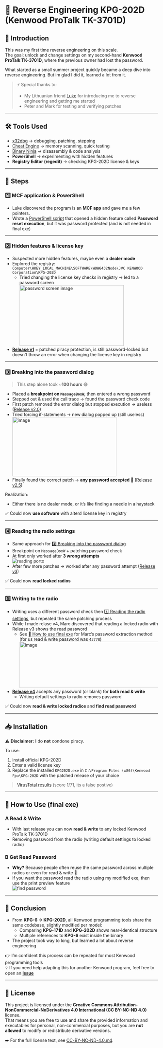 # 🔧 Reverse Engineering KPG-202D (Kenwood ProTalk TK-3701D)

## 📖 Introduction
This was my first time reverse engineering on this scale.  
The goal: unlock and change settings on my second-hand **Kenwood ProTalk TK-3701D**, where the previous owner had lost the password.  

What started as a small summer project quickly became a deep dive into reverse engineering. But im glad I did it, learned a lot from it.  

> ⚡ Special thanks to:  
> - My Lithuanian friend [Luke](https://github.com/DeprecatedLuke) for introducing me to reverse engineering and getting me started  
> - Peter and Mark for testing and verifying patches  

---

## 🛠️ Tools Used
- [x32dbg](https://x64dbg.com/) → debugging, patching, stepping  
- [Cheat Engine](https://cheatengine.org/) → memory scanning, quick testing  
- [Binary Ninja](https://binary.ninja/) → disassembly & code analysis  
- **PowerShell** → experimenting with hidden features  
- **Registry Editor (regedit)** → checking KPG-202D license & keys  

---

## 🚀 Steps

### 1️⃣ MCF application & PowerShell
- Luke discovered the program is an **MCF app** and gave me a few pointers.  
- Wrote a [PowerShell script](https://github.com/JesperKuipers/KPG-202D/blob/master/Reset_Password-KPG202D.ps1) that opened a hidden feature called **Password reset execution**, but it was password protected (and is not needed in final exe)  

---

### 2️⃣ Hidden features & license key
- Suspected more hidden features, maybe even a **dealer mode**  
- Explored the registry:  ```Computer\HKEY_LOCAL_MACHINE\SOFTWARE\WOW6432Node\JVC KENWOOD Corporation\KPG-202D```
  - Tried changing the license key checks in registry → led to a password screen<br><img width="343" height="200" alt="password screen image" src="https://github.com/user-attachments/assets/7ae95b1f-b85a-4daa-ba63-6bf1be216052" />
- [**Release v1**](https://github.com/JesperKuipers/KPG-202D/releases/tag/exe) = patched piracy protection, is still password-locked but doesn't throw an error when changing the license key in registry  

---

### 3️⃣ Breaking into the password dialog
> This step alone took ~**100 hours** 😅  

- Placed a **breakpoint on `MessageBoxW`**, then entered a wrong password  
- Stepped out & used the call trace → found the password check code  
- First patch removed the error dialog but stopped execution → useless ([Release v2.0](https://github.com/JesperKuipers/KPG-202D/releases/tag/exe))  
- Tried forcing if-statements → new dialog popped up (still useless) <br> <img width="343" height="195" alt="image" src="https://github.com/user-attachments/assets/85f5b2a5-18a2-4816-8e63-51603f81e6bb" />
- Finally found the correct patch → **any password accepted** 🎉 ([Release v2.5](https://github.com/JesperKuipers/KPG-202D/releases/tag/exe))  

Realization:  
- Either there is no dealer mode, or it’s like finding a needle in a haystack

✅ Could now **use software** with alterd license key in registry  

---

### 4️⃣ Reading the radio settings
- Same approach for [3️⃣ Breaking into the password dialog](#3%EF%B8%8F⃣-breaking-into-the-password-dialog)
- Breakpoint on `MessageBoxW` + patching password check  
- At first only worked after **3 wrong attempts**<br> ![reading porto](https://github.com/user-attachments/assets/ff1a1d50-7f0f-4b47-9e75-0b1aaad21135)
- After few more patches → worked after any password attempt ([Release v3](https://github.com/JesperKuipers/KPG-202D/releases/tag/exe))  

✅ Could now **read locked radios**  

---

### 5️⃣ Writing to the radio
- Writing uses a different password check then [4️⃣ Reading the radio settings](#4%EF%B8%8F⃣-reading-the-radio-settings), but repeated the same patching process  
- While I made relase v4, Marc discovered that reading a locked radio with Release v3 shows the read password
  - See [📘 How to use final exe](#-how-to-use-final-exe) for Marc’s password extraction method     
(for us read & write password was `43778`) <br><img width="718" height="152" alt="image" src="https://github.com/user-attachments/assets/40b8b7e6-29db-4406-a089-be6d6e57786d" />
- [**Release v4**](https://github.com/JesperKuipers/KPG-202D/releases/tag/exe) accepts any password (or blank) for **both read & write**  
  - Writing default settings to radio removes password 

✅ Could now **read & write locked radios** and **find read password** 

---

## 📥 Installation
⚠️ **Disclaimer:** I do **not** condone piracy.  

To use:  
1. Install official KPG-202D  
2. Enter a valid license key  
3. Replace the installed `KPG202D.exe` in `C:\Program Files (x86)\Kenwood Fpu\KPG-202D` with the patched release of your choice
> [VirusTotal results](https://www.virustotal.com/gui/file/6b7d32bc713478e32095e2715c44be6da2a6b481da232fbc34822f8fbf4c098a/detection) (score 1/71, its a false postive)  

---

## 📘 How to Use (final exe)
### A Read & Write
- With last release you can now **read & write** to any locked Kenwood ProTalk TK-3701D
- Removing password from the radio (writing default settings to locked radio)
### B Get Read Password
- **Why?** Because people often reuse the same password across multiple radios or even for read & write 🚨 
- If you want the password read the radio using my modified exe, then use the print preview feature <br>![find password](https://github.com/user-attachments/assets/cb7e7d73-3c1e-4c50-88b2-b2f82c20aa6e)

 
---

## 🏁 Conclusion
- From **KPG-6 → KPG-202D**, all Kenwood programming tools share the same codebase, slightly modified per model:  
  - Comparing **KPG-171D** and **KPG-202D** shows near-identical structure  
  - Multiple references to **KPG-6** exist inside the binary
- The project took way to long, but learned a lot about reverse engineering   

👉 I’m confident this process can be repeated for most Kenwood programming tools  
💡 If you need help adapting this for another Kenwood program, feel free to open an [**Issue**](https://github.com/JesperKuipers/KPG-202D/issues/new)  

---

## 📜 License

This project is licensed under the **Creative Commons Attribution-NonCommercial-NoDerivatives 4.0 International (CC BY-NC-ND 4.0)** license.  
That means you are free to use and share the provided information and executables for personal, non-commercial purposes, but you are **not allowed** to modify or redistribute derivative versions.

➡️ For the full license text, see [CC-BY-NC-ND-4.0.md](./CC-BY-NC-ND-4.0.md).
